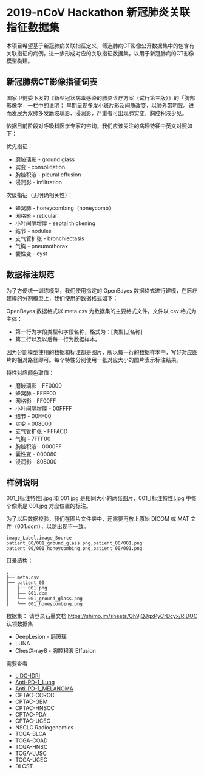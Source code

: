 # 2019-nCoV Hackathon 新冠肺炎关联指征数据集
本项目希望基于新冠肺病关联指征定义，筛选肺病CT影像公开数据集中的包含有关联指征的病例，进一步形成对应的关联指征数据集，以用于新冠肺病的CT影像模型构建。
## 新冠肺病CT影像指征词表
国家卫健委下发的《新型冠状病毒感染的肺炎诊疗方案（试行第三版）》的「胸部影像学」一栏中的说明：
早期呈现多发小斑片影及间质改变，以肺外带明显。进而发展为双肺多发磨玻璃影、浸润影，严重者可出现肺实变，胸腔积液少见。

依据目前阶段对呼吸科医学专家的咨询，我们应该关注的病理特征中英文对照如下：

优先指征：
- 磨玻璃影 - ground glass
- 实变 - consolidation
- 胸腔积液 - pleural effusion
- 浸润影 - infiltration

次级指征（无明确相关性）：
- 蜂窝肺 - honeycombing（honeycomb）
- 网格影 - reticular
- 小叶间隔增厚 - septal thickening
- 结节 - nodules
- 支气管扩张 - bronchiectasis
- 气胸 - pneumothorax
- 囊性变 - cyst

## 数据标注规范
为了方便统一训练模型，我们使用指定的 OpenBayes 数据格式进行建模，在医疗建模的分割模型上，我们使用的数据格式如下：

OpenBayes 数据格式以 meta.csv 为数据集的主要格式文件，文件以 csv 格式为主体：

- 第一行为字段类型和字段名称，格式为：[类型]_[名称]
- 第二行以及以后每一行为数据样本。

因为分割模型使用的数据和标注都是图片，所以每一行的数据样本中，写好对应图片的相对路径即可。每个特性分别使用一张对应大小的图片表示标注结果。

特性对应颜色取值：

- 磨玻璃影 - FF0000
- 蜂窝肺 - FFFF00
- 网格影 - FF00FF
- 小叶间隔增厚 - 00FFFF
- 结节 - 00FF00
- 实变 - 008000
- 支气管扩张 - FFFACD
- 气胸 - 7FFF00
- 胸腔积液 - 0000FF
- 囊性变 - 000080
- 浸润影 - 808000

## 样例说明

001_[标注特性].jpg 和 001.jpg 是相同大小的两张图片，001_[标注特性].jpg 中每个像素是 001.jpg 对应位置的标注。

为了以后数据校验，我们在图片文件夹中，还需要再放上原始 DICOM 或 MAT 文件（001.dcm），以防出现不一致。

    image_Label,image_Source
    patient_00/001_ground_glass.png,patient_00/001.png
    patient_00/001_honeycombing.png,patient_00/001.png

目录结构：

    .
    ├── meta.csv
    ├── patient_00
    │   ├── 001.png
    │   ├── 001.dcm
    │   └── 001_ground_glass.png
    │   └── 001_honeycombing.png

数据集：
请登录石墨文档 https://shimo.im/sheets/Qh9jQJqxPyCrDcyx/RIDOC 认领数据集

* DeepLesion - 磨玻璃
* LUNA
* ChestX-ray8 - 胸腔积液 Effusion

需要查看
* [LIDC-IDRI](https://wiki.cancerimagingarchive.net/display/Public/LIDC-IDRI#194132fe653e4a7db00715f6f775c012)
* [Anti-PD-1_Lung](https://wiki.cancerimagingarchive.net/pages/viewpage.action?pageId=41517500#c0c9c53e1cf344258616034371440942)
* [Anti-PD-1_MELANOMA](https://wiki.cancerimagingarchive.net/pages/viewpage.action?pageId=37225348#c0c9c53e1cf344258616034371440942)
* CPTAC-CCRCC
* CPTAC-GBM
* CPTAC-HNSCC
* CPTAC-PDA
* CPTAC-UCEC
* NSCLC Radiogenomics
* TCGA-BLCA
* TCGA-COAD
* TCGA-HNSC
* TCGA-LUSC
* TCGA-UCEC
* DLCST
